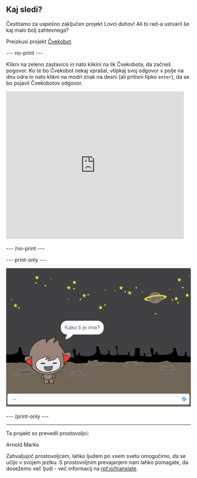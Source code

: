 ## Kaj sledi?

Čestitamo za uspešno zaključen projekt Lovci duhov! Ali bi rad-a ustvaril še kaj malo bolj zahtevnega?

Preizkusi projekt [Čvekobot](https://projects.raspberrypi.org/sl-SI/projects/chatbot?utm_source=pathway&utm_medium=whatnext&utm_campaign=projects).

--- no-print ---

Klikni na zeleno zastavico in nato klikini na lik Čvekobota, da začneš pogovor. Ko te bo Čvekobot nekaj vprašal, vtipkaj svoj odgovor v polje na dnu odra in nato klikni na modri znak na desni (ali pritisni tipko `enter`), da se bo pojavil Čvekobotov odgovor.

<div class="scratch-preview">
  <iframe allowtransparency="true" width="485" height="402" src="https://scratch.mit.edu/projects/embed/368951448/?autostart=false" 
  frameborder="0" scrolling="no"></iframe>
</div>

--- /no-print ---

--- print-only ---

![dokončan projekt](images/chatbot-preview.png)

--- /print-only ---

***

Ta projekt so prevedli prostovoljci:

Arnold Marko

Zahvaljujoč prostovoljcem, lahko ljudem po vsem svetu omogočimo, da se učijo v svojem jeziku. S prostovoljnim prevajanjem nam lahko pomagate, da dosežemo več ljudi - več informacij na [rpf.io/translate](https://rpf.io/translate).